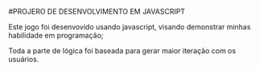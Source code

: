 #PROJERO DE DESENVOLVIMENTO EM JAVASCRIPT 

Este jogo foi desenvovido usando javascript, visando demonstrar minhas habilidade em programação;

Toda a parte de lógica foi baseada para gerar maior iteração com os usuários.
